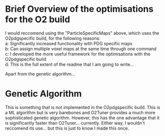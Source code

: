 # Brief Overview of the optimisations for the O2 build

I would reccomend using the "ParticleSpecificMaps" above, which uses the O2pdgspecific build, for the following reasons: <br>
a: Significantly increased functionality with PDG specific maps <br>
b: Can assign multiple voxel maps at the same time through one command <br>
c: I developed the more useful framework for the optimisations with the O2pdgspecific build <br>
d: This is the full extent of the readme that I am going to write... <br>

Apart from the genetic algorithm...

# Genetic Algorithm
This is something that is not implemented in the O2pdgspecific build. This is a ML algorithm but is very barebones and O2Tuner provides a much more sophisticated genetic algorithm. However, this has the one advantage that it is significantly faster than O2Tuner... currently. Either way, I wouldn't reccomend its use... but this is just to know I made this once. 